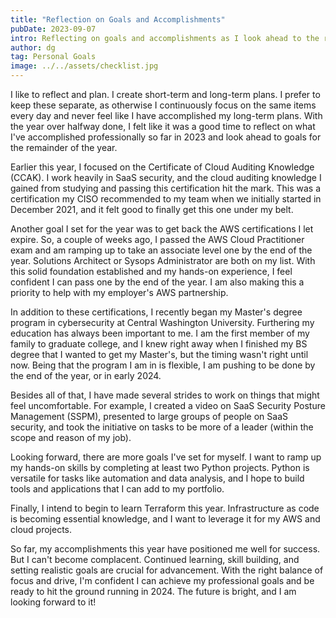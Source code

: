 ```yaml
---
title: "Reflection on Goals and Accomplishments"
pubDate: 2023-09-07
intro: Reflecting on goals and accomplishments as I look ahead to the rest of 2023.
author: dg
tag: Personal Goals
image: ../../assets/checklist.jpg
---
```


I like to reflect and plan. I create short-term and long-term plans. I prefer to keep these separate, as otherwise I continuously focus on the same items every day and never feel like I have accomplished my long-term plans. With the year over halfway done, I felt like it was a good time to reflect on what I've accomplished professionally so far in 2023 and look ahead to goals for the remainder of the year.

Earlier this year, I focused on the Certificate of Cloud Auditing Knowledge (CCAK). I work heavily in SaaS security, and the cloud auditing knowledge I gained from studying and passing this certification hit the mark. This was a certification my CISO recommended to my team when we initially started in December 2021, and it felt good to finally get this one under my belt.

Another goal I set for the year was to get back the AWS certifications I let expire. So, a couple of weeks ago, I passed the AWS Cloud Practitioner exam and am ramping up to take an associate level one by the end of the year. Solutions Architect or Sysops Administrator are both on my list. With this solid foundation established and my hands-on experience, I feel confident I can pass one by the end of the year. I am also making this a priority to help with my employer's AWS partnership.

In addition to these certifications, I recently began my Master's degree program in cybersecurity at Central Washington University. Furthering my education has always been important to me. I am the first member of my family to graduate college, and I knew right away when I finished my BS degree that I wanted to get my Master's, but the timing wasn't right until now. Being that the program I am in is flexible, I am pushing to be done by the end of the year, or in early 2024.

Besides all of that, I have made several strides to work on things that might feel uncomfortable. For example, I created a video on SaaS Security Posture Management (SSPM), presented to large groups of people on SaaS security, and took the initiative on tasks to be more of a leader (within the scope and reason of my job).

Looking forward, there are more goals I've set for myself. I want to ramp up my hands-on skills by completing at least two Python projects. Python is versatile for tasks like automation and data analysis, and I hope to build tools and applications that I can add to my portfolio.

Finally, I intend to begin to learn Terraform this year. Infrastructure as code is becoming essential knowledge, and I want to leverage it for my AWS and cloud projects.

So far, my accomplishments this year have positioned me well for success. But I can't become complacent. Continued learning, skill building, and setting realistic goals are crucial for advancement. With the right balance of focus and drive, I'm confident I can achieve my professional goals and be ready to hit the ground running in 2024. The future is bright, and I am looking forward to it!

